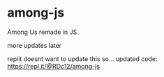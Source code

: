 # among-js
Among Us remade in JS

more updates later

replit doesnt want to update this so... updated code: https://repl.it/@RDc12/among-js
